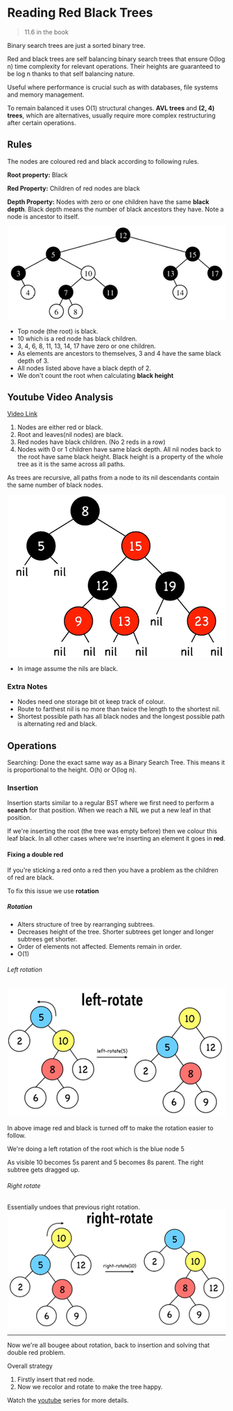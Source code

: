 # Reading Red Black Trees

> 11.6 in the book

Binary search trees are just a sorted binary tree.

Red and black trees are self balancing binary search trees that ensure O(log n) time complexity for relevant operations. Their heights are guaranteed to be log n thanks to that self balancing nature.

Useful where performance is crucial such as with databases, file systems and memory management.

To remain balanced it uses O(1) structural changes. **AVL trees** and **(2, 4) trees**, which are alternatives, usually require more complex restructuring after certain operations.

## Rules

The nodes are coloured red and black according to following rules.

**Root property:** Black

**Red Property:** Children of red nodes are black

**Depth Property:** Nodes with zero or one children have the same **black depth**. Black depth means the number of black ancestors they have. Note a node is ancestor to itself.

![Example of a red black tree](image-12.png)

- Top node (the root) is black.
- 10 which is a red node has black children.
- 3, 4, 6, 8, 11, 13, 14, 17 have zero or one children.
- As elements are ancestors to themselves, 3 and 4 have the same black depth of 3.
- All nodes listed above have a black depth of 2.
- We don't count the root when calculating **black height**

## Youtube Video Analysis

[Video Link](https://www.youtube.com/watch?v=qvZGUFHWChY)

1. Nodes are either red or black.
2. Root and leaves(nil nodes) are black.
3. Red nodes have black children. (No 2 reds in a row)
4. Nodes with 0 or 1 children have same black depth. All nil nodes back to the root have same black height. Black height is a property of the whole tree as it is the same across all paths.

As trees are recursive, all paths from a node to its nil descendants contain the same number of black nodes.

![Red black tree](image-13.png)

- In image assume the nils are black.

### Extra Notes

- Nodes need one storage bit ot keep track of colour.
- Route to farthest nil is no more than twice the length to the shortest nil.
- Shortest possible path has all black nodes and the longest possible path is alternating red and black.

## Operations

Searching: Done the exact same way as a Binary Search Tree. This means it is proportional to the height. O(h) or O(log n).

### Insertion

Insertion starts similar to a regular BST where we first need to perform a **search** for that position. When we reach a NIL we put a new leaf in that position.

If we're inserting the root (the tree was empty before) then we colour this leaf black. In all other cases where we're inserting an element it goes in **red**.

#### Fixing a double red

If you're sticking a red onto a red then you have a problem as the children of red are black.

To fix this issue we use **rotation**

##### Rotation

- Alters structure of tree by rearranging subtrees.
- Decreases height of the tree. Shorter subtrees get longer and longer subtrees get shorter.
- Order of elements not affected. Elements remain in order.
- O(1)

###### Left rotation

![Left rotation](image-14.png)

In above image red and black is turned off to make the rotation easier to follow.

We're doing a left rotation of the root which is the blue node 5

As visible 10 becomes 5s parent and 5 becomes 8s parent. The right subtree gets dragged up.

###### Right rotate

Essentially undoes that previous right rotation.
![Right rotation](image-15.png)

---

Now we're all bougee about rotation, back to insertion and solving that double red problem.

Overall strategy

1. Firstly insert that red node.
2. Now we recolor and rotate to make the tree happy.

Watch the [youtube](https://www.youtube.com/watch?v=5IBxA-bZZH8&t=12s) series for more details.